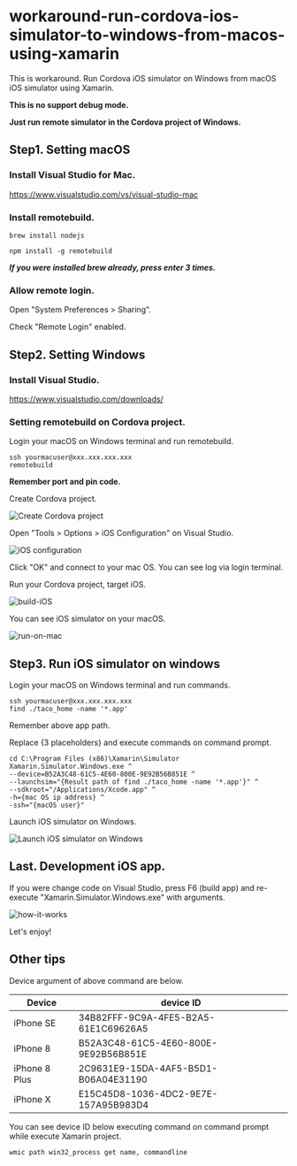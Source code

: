 # workaround-run-cordova-ios-simulator-to-windows-from-macos-using-xamarin
This is workaround. Run Cordova iOS simulator on Windows from macOS iOS simulator using Xamarin.

**This is no support debug mode.**

**Just run remote simulator in the Cordova project of Windows.**

## Step1. Setting macOS

### Install Visual Studio for Mac.

https://www.visualstudio.com/vs/visual-studio-mac

### Install remotebuild.

```
brew install nodejs
```

```
npm install -g remotebuild
```
***If you were installed brew already, press enter 3 times.***

### Allow remote login.

Open "System Preferences > Sharing".

Check "Remote Login" enabled.

## Step2. Setting Windows

### Install Visual Studio.

https://www.visualstudio.com/downloads/

### Setting remotebuild on Cordova project.

Login your macOS on Windows terminal and run remotebuild.

```
ssh yourmacuser@xxx.xxx.xxx.xxx
remotebuild
```

**Remember port and pin code.**

Create Cordova project.

![Create Cordova project](create-cordova-project.PNG)

Open "Tools > Options > iOS Configuration" on Visual Studio.

![iOS configuration](ios-configuration.PNG)

Click "OK" and connect to your mac OS. You can see log via login terminal.

Run your Cordova project, target iOS.

![build-iOS](build-iOS.PNG)

You can see iOS simulator on your macOS.

![run-on-mac](run-simulator-on-mac.PNG)

## Step3. Run iOS simulator on windows

Login your macOS on Windows terminal and run commands.

```
ssh yourmacuser@xxx.xxx.xxx.xxx
find ./taco_home -name '*.app'
```

Remember above app path.

Replace {3 placeholders} and execute commands on command prompt.

```
cd C:\Program Files (x86)\Xamarin\Simulator
Xamarin.Simulator.Windows.exe ^
--device=B52A3C48-61C5-4E60-800E-9E92B56B851E ^
--launchsim="{Result path of find ./taco_home -name '*.app'}" ^
--sdkroot="/Applications/Xcode.app" ^
-h={mac OS ip address} ^
-ssh="{macOS user}"
```

Launch iOS simulator on Windows.

![Launch iOS simulator on Windows](run-simulator-on-windows.PNG)

## Last. Development iOS app.

If you were change code on Visual Studio, press F6 (build app) and re-execute "Xamarin.Simulator.Windows.exe" with arguments.

![how-it-works](how-it-works.PNG)

Let's enjoy!

## Other tips

Device argument of above command are below.

|  Device  |  device ID  |
| ---- | ---- |
|  iPhone SE  |  34B82FFF-9C9A-4FE5-B2A5-61E1C69626A5  |
|  iPhone 8  |  B52A3C48-61C5-4E60-800E-9E92B56B851E  |
|  iPhone 8 Plus  |  2C9631E9-15DA-4AF5-B5D1-B06A04E31190  |
|  iPhone X  |  E15C45D8-1036-4DC2-9E7E-157A95B983D4  |

You can see device ID below executing command on command prompt while execute Xamarin project.

```
wmic path win32_process get name, commandline
```
